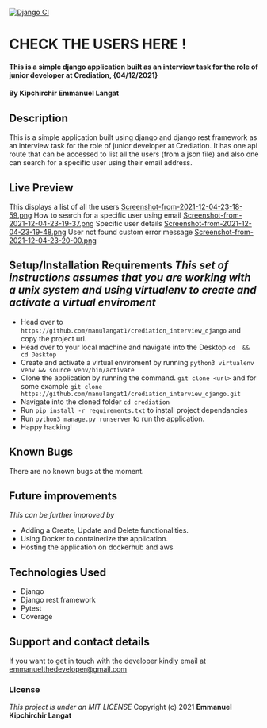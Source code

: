 [![Django CI](https://github.com/manulangat1/crediation_interview_django/actions/workflows/django.yaml/badge.svg)](https://github.com/manulangat1/crediation_interview_django/actions/workflows/django.yaml)
# CHECK THE USERS HERE !
#### This is a simple django application built as an interview task for the role of junior developer at Crediation, {04/12/2021}
#### By **Kipchirchir Emmanuel Langat**
## Description
This is a simple application built using django and django rest framework as an interview task for the  role of junior developer at Crediation. It has one api route that can be accessed to list all the users (from a json file) and also one can search for a specific user using their email address.

## Live Preview
This displays a list of all the users
[Screenshot-from-2021-12-04-23-18-59.png](https://postimg.cc/JsM71wsn)
How to search for a specific user using email 
[Screenshot-from-2021-12-04-23-19-37.png](https://postimg.cc/hXDnk9YQ)
Specific user details 
[Screenshot-from-2021-12-04-23-19-48.png](https://postimg.cc/dZcP4dd1)
User not found custom error message
[Screenshot-from-2021-12-04-23-20-00.png](https://postimg.cc/dDGKDHPT)

## Setup/Installation Requirements *This set of instructions assumes that you are working with a unix system and using virtualenv to create and activate a virtual enviroment*
* Head over to `https://github.com/manulangat1/crediation_interview_django` and copy the project url.
* Head over to your local machine and navigate into the Desktop `cd  && cd Desktop`
* Create and activate a virtual enviroment by running `python3 virtualenv venv && source venv/bin/activate`
* Clone the application by running the command. `git clone <url>` and for some example `git clone https://github.com/manulangat1/crediation_interview_django.git`  
* Navigate into the cloned folder `cd crediation`
* Run `pip install -r requirements.txt` to install project dependancies
* Run `python3 manage.py runserver` to run  the application.
* Happy hacking! 
## Known Bugs
There are no known bugs at the moment. 
## Future improvements 
*This can be further improved by*
* Adding a Create, Update and Delete functionalities.
* Using Docker to containerize the application.
* Hosting the application on dockerhub and aws 
## Technologies Used
* Django 
* Django rest framework 
* Pytest 
* Coverage 


## Support and contact details
If you want to get in touch with the developer kindly email at emmanuelthedeveloper@gmail.com
### License
*This project is under an MIT LICENSE*
Copyright (c) 2021 **Emmanuel Kipchirchir Langat**